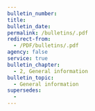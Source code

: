```yaml
---
bulletin_number: 
title:
bulletin_date:
permalink: /bulletins/.pdf
redirect-from:
  - /PDF/bulletins/.pdf
agency: false
service: true
bulletin_chapter:
  - 2, General information
bulletin_topic:
  - General information
supersedes:
  -
---
```

